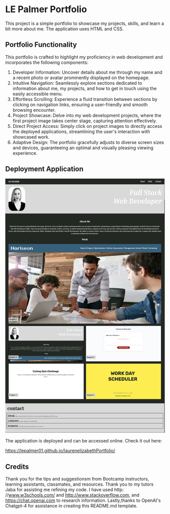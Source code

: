 # LE Palmer Portfolio

This project is a simple portfolio to showcase my projects, skills, and learn a bit more about me.  The application uses HTML and CSS.

## Portfolio Functionality
This portfolio is crafted to highlight my proficiency in web development and incorporates the following components:

1.	Developer Information: Uncover details about me through my name and a recent photo or avatar prominently displayed on the homepage.
2.	Intuitive Navigation: Seamlessly explore sections dedicated to information about me, my projects, and how to get in touch using the easily accessible menu.
3.	Effortless Scrolling: Experience a fluid transition between sections by clicking on navigation links, ensuring a user-friendly and smooth browsing encounter.
4.	Project Showcase: Delve into my web development projects, where the first project image takes center stage, capturing attention effectively.
5.	Direct Project Access: Simply click on project images to directly access the deployed applications, streamlining the user's interaction with showcased work.
6.	Adaptive Design: The portfolio gracefully adjusts to diverse screen sizes and devices, guaranteeing an optimal and visually pleasing viewing experience.


## Deployment Application 
<img src = "assets/images/portfolioimage.png">

The application is deployed and can be accessed online. Check it out here: 

https://lepalmer01.github.io/laurenelizabethPortfolio/


## Credits
Thank you for the tips and suggestionsm from Bootcamp instructors, learning assistants, classmates, and resources. Thank you to my tutors Jaba for assisting me refining my code. I have used http: //www.w3schools.com/ and http://www.stackoverflow.com, and https://chat.openai.com to research information. Lastly,thanks to OpenAI's Chatgpt-4 for assistance in creating this README.md template. 